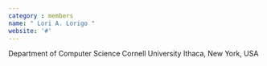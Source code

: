 ```yaml
---
category : members
name: " Lori A. Lorigo " 
website: '#'
---
```

Department of Computer Science
Cornell University
Ithaca, New York, USA

